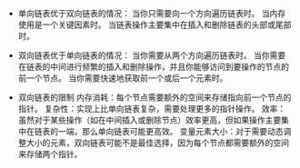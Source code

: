 
- 单向链表优于双向链表的情况：
当你只需要向一个方向遍历链表时。
当内存使用是一个关键因素时。
当链表操作主要集中在插入和删除链表的头部或尾部时。

- 双向链表优于单向链表的情况：
当你需要从两个方向遍历链表时。
当你需要在链表的中间进行频繁的插入和删除操作，并且你能够访问到要操作的节点的前一个节点。
当你需要快速地获取前一个或后一个元素时。

- 双向链表的限制
内存消耗：每个节点需要额外的空间来存储指向前一个节点的指针。
复杂性：实现上比单向链表复杂，需要处理更多的指针操作。
效率：虽然对于某些操作（如在中间插入或删除节点）效率更高，但如果操作主要集中在链表的一端，那么单向链表可能更高效。
变量元素大小：对于需要动态调整大小的元素，双向链表可能不是最佳选择，因为每个节点都需要额外的空间来存储两个指针。

